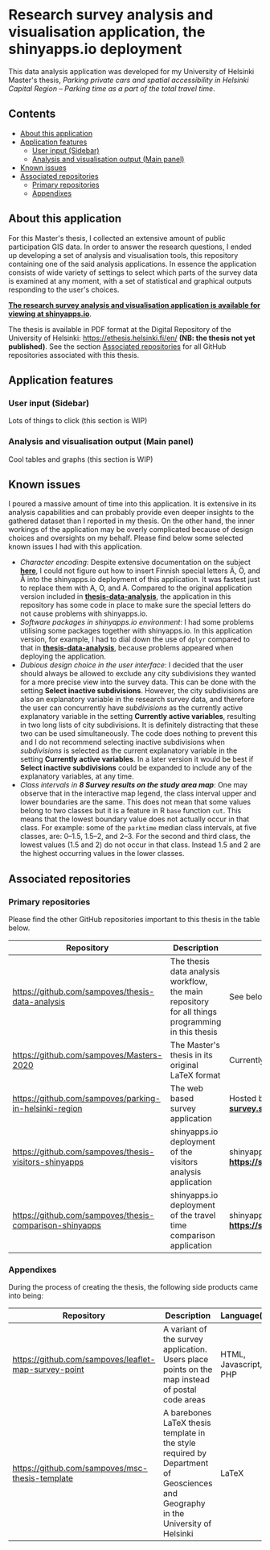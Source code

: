 # Research survey analysis and visualisation application, the shinyapps.io deployment

This data analysis application was developed for my University of Helsinki Master's thesis, *Parking private cars and spatial accessibility in Helsinki Capital Region – Parking time as a part of the total travel time*.

## Contents

* [About this application](#about-this-application)
* [Application features](#application-features)
  * [User input (Sidebar)](#user-input-sidebar)
  * [Analysis and visualisation output (Main panel)](#analysis-and-visualisation-output-main-panel)
* [Known issues](#known-issues)
* [Associated repositories](#associated-repositories)
  * [Primary repositories](#primary-repositories)
  * [Appendixes](#appendixes)

## About this application

For this Master's thesis, I collected an extensive amount of public participation GIS data. In order to answer the research questions, I ended up developing a set of analysis and visualisation tools, this repository containing one of the said analysis applications. In essence the application consists of wide variety of settings to select which parts of the survey data is examined at any moment, with a set of statistical and graphical outputs responding to the user's choices.

**[The research survey analysis and visualisation application is available for viewing at shinyapps.io](https://sampoves.shinyapps.io/analysis/)**.

The thesis is available in PDF format at the Digital Repository of the University of Helsinki: https://ethesis.helsinki.fi/en/ **(NB: the thesis not yet published)**. See the section [Associated repositories](#associated-repositories) for all GitHub repositories associated with this thesis.

## Application features

### User input (Sidebar)

Lots of things to click (this section is WIP)

### Analysis and visualisation output (Main panel)

Cool tables and graphs (this section is WIP)

## Known issues

I poured a massive amount of time into this application. It is extensive in its analysis capabilities and can probably provide even deeper insights to the gathered dataset than I reported in my thesis. On the other hand, the inner workings of the application may be overly complicated because of design choices and oversights on my behalf. Please find below some selected known issues I had with this application.

* *Character encoding*: Despite extensive documentation on the subject [**here**](https://shiny.rstudio.com/articles/unicode.html), I could not figure out how to insert Finnish special letters Ä, Ö, and Å into the shinyapps.io deployment of this application. It was fastest just to replace them with A, O, and A. Compared to the original application version included in [**thesis-data-analysis**](https://github.com/sampoves/thesis-data-analysis), the application in this repository has some code in place to make sure the special letters do not cause problems with shinyapps.io.
* *Software packages in shinyapps.io environment*: I had some problems utilising some packages together with shinyapps.io. In this application version, for example, I had to dial down the use of ``dplyr`` compared to that in [**thesis-data-analysis**](https://github.com/sampoves/thesis-data-analysis), because problems appeared when deploying the application.
* *Dubious design choice in the user interface*: I decided that the user should always be allowed to exclude any city subdivisions they wanted for a more precise view into the survey data. This can be done with the setting **Select inactive subdivisions**. However, the city subdivisions are also an explanatory variable in the research survey data, and therefore the user can concurrently have *subdivisions* as the currently active explanatory variable in the setting **Currently active variables**, resulting in two long lists of city subdivisions. It is definitely distracting that these two can be used simultaneously. The code does nothing to prevent this and I do not recommend selecting inactive subdivisions when *subdivisions* is selected as the current explanatory variable in the setting **Currently active variables**. In a later version it would be best if **Select inactive subdivisions** could be expanded to include any of the explanatory variables, at any time.
* *Class intervals in **8 Survey results on the study area map***: One may observe that in the interactive map legend, the class interval upper and lower boundaries are the same. This does not mean that some values belong to two classes but it is a feature in R ``base`` function ``cut``. This means that the lowest boundary value does not actually occur in that class. For example: some of the ``parktime`` median class intervals, at five classes, are: 0–1.5, 1.5–2, and 2–3. For the second and third class, the lowest values (1.5 and 2) do not occur in that class. Instead 1.5 and 2 are the highest occurring values in the lower classes.  

## Associated repositories

### Primary repositories

Please find the other GitHub repositories important to this thesis in the table below.

| Repository | Description | Web deployment |
| --- | --- | --- |
| https://github.com/sampoves/thesis-data-analysis | The thesis data analysis workflow, the main repository for all things programming in this thesis | See below |
| https://github.com/sampoves/Masters-2020 | The Master's thesis in its original LaTeX format | Currently not available |
| https://github.com/sampoves/parking-in-helsinki-region | The web based survey application | Hosted by the author: **https://parking-survey.socialsawblade.fi** |
| https://github.com/sampoves/thesis-visitors-shinyapps | shinyapps.io deployment of the visitors analysis application | shinyapps.io: **https://sampoves.shinyapps.io/visitors/** |
| https://github.com/sampoves/thesis-comparison-shinyapps | shinyapps.io deployment of the travel time comparison application | shinyapps.io: **https://sampoves.shinyapps.io/comparison/** |

### Appendixes

During the process of creating the thesis, the following side products came into being:

| Repository | Description | Language(s) |
| --- | --- | --- |
| https://github.com/sampoves/leaflet-map-survey-point | A variant of the survey application. Users place points on the map instead of postal code areas | HTML, Javascript, PHP |
| https://github.com/sampoves/msc-thesis-template | A barebones LaTeX thesis template in the style required by Department of Geosciences and Geography in the University of Helsinki | LaTeX |
